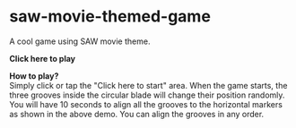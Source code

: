 # saw-movie-themed-game
A cool game using SAW movie theme.

<b>Click here to play</b>

<b>How to play?</b><br/>
Simply click or tap the "Click here to start" area. When the game starts, the three grooves inside the circular blade will change their position randomly. You will have 10 seconds to align all the grooves to the horizontal markers as shown in the above demo. You can align the grooves in any order.


